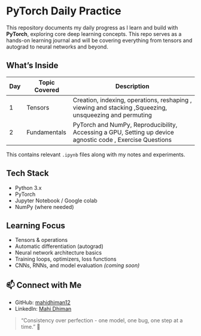 # PyTorch Daily Practice 

This repository documents my daily progress as I learn and build with **PyTorch**, exploring core deep learning concepts.
This repo serves as a hands-on learning journal and will be covering everything from tensors and autograd to neural networks and beyond.

## What’s Inside

| Day | Topic Covered | Description |
|-----|---------------|-------------|
| 1   | Tensors       | Creation, indexing, operations, reshaping , viewing and stacking ,Squeezing, unsqueezing and permuting |
| 2   | Fundamentals  | PyTorch and NumPy, Reproducibility, Accessing a GPU, Setting up device agnostic code , Exercise Questions |


This contains relevant `.ipynb` files along with my notes and experiments.

## Tech Stack

- Python 3.x  
- PyTorch  
- Jupyter Notebook / Google colab 
- NumPy (where needed)

## Learning Focus

- Tensors & operations  
- Automatic differentiation (autograd)  
- Neural network architecture basics  
- Training loops, optimizers, loss functions  
- CNNs, RNNs, and model evaluation *(coming soon)*

## 📫 Connect with Me

- GitHub: [mahidhiman12](https://github.com/mahidhiman12)  
- LinkedIn: [Mahi Dhiman](www.linkedin.com/in/mahidhiman12)  

> “Consistency over perfection - one model, one bug, one step at a time.” 🔁

